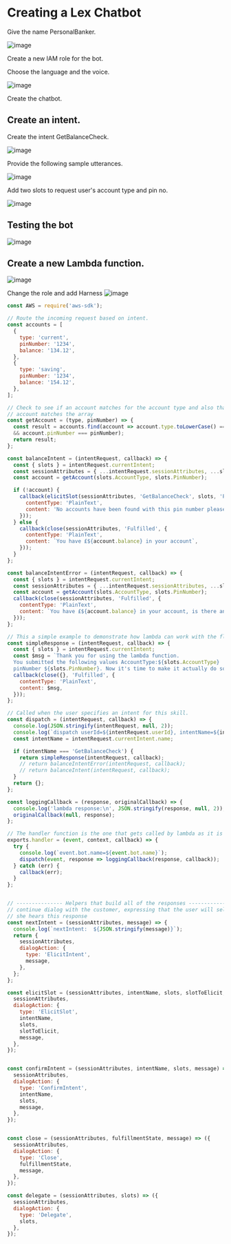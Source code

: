 # Creating a Lex Chatbot

Give the name PersonalBanker.

![image](https://user-images.githubusercontent.com/80820244/235688849-918b9fb4-f86d-4e03-8df1-4b594d4240b6.png)

Create a new IAM role for the bot.

Choose the language and the voice.

![image](https://user-images.githubusercontent.com/80820244/235689653-f4183021-9f5c-4be7-90a1-7a8c05046649.png)

Create the chatbot.

## Create an intent.

Create the intent GetBalanceCheck.

![image](https://user-images.githubusercontent.com/80820244/235691463-2e6d1920-cb5c-4e3d-821a-734aaada2745.png)

Provide the following sample utterances.

![image](https://user-images.githubusercontent.com/80820244/235691387-f5ecc4b8-0eb5-4bd2-a04e-6c992752ba7d.png)

Add two slots to request user's account type and pin no.

![image](https://user-images.githubusercontent.com/80820244/235693285-950c933a-b657-431a-ad0b-a9a344e02721.png)

## Testing the bot

![image](https://user-images.githubusercontent.com/80820244/235694041-a14290a8-7694-498a-bb23-5d9885438d62.png)

## Create a new Lambda function.

![image](https://user-images.githubusercontent.com/80820244/235710020-41cdae8d-8842-4dce-8330-fca5f46d9108.png)

Change the role and add Harness
![image](https://user-images.githubusercontent.com/80820244/235709860-19dfab6b-5f21-4f78-9ec4-212301059bfd.png)

```javascript
const AWS = require('aws-sdk');

// Route the incoming request based on intent.
const accounts = [
  {
    type: 'current',
    pinNumber: '1234',
    balance: '134.12',
  },
  {
    type: 'saving',
    pinNumber: '1234',
    balance: '154.12',
  },
];

// Check to see if an account matches for the account type and also that the pin number for that 
// account matches the array
const getAccount = (type, pinNumber) => {
  const result = accounts.find(account => account.type.toLowerCase() === type.toLowerCase()
  && account.pinNumber === pinNumber);
  return result;
};

const balanceIntent = (intentRequest, callback) => {
  const { slots } = intentRequest.currentIntent;
  const sessionAttributes = { ...intentRequest.sessionAttributes, ...slots };
  const account = getAccount(slots.AccountType, slots.PinNumber);

  if (!account) {
    callback(elicitSlot(sessionAttributes, 'GetBalanceCheck', slots, 'PinNumber', {
      contentType: 'PlainText',
      content: 'No accounts have been found with this pin number please re-enter your pin number',
    }));
  } else {
    callback(close(sessionAttributes, 'Fulfilled', {
      contentType: 'PlainText',
      content: `You have £${account.balance} in your account`,
    }));
  }
};

const balanceIntentError = (intentRequest, callback) => {
  const { slots } = intentRequest.currentIntent;
  const sessionAttributes = { ...intentRequest.sessionAttributes, ...slots };
  const account = getAccount(slots.AccountType, slots.PinNumber);
  callback(close(sessionAttributes, 'Fulfilled', {
    contentType: 'PlainText',
    content: `You have £${account.balance} in your account, is there anything can help you with?`,
  }));
};

// This a simple example to demonstrate how lambda can work with the flow
const simpleResponse = (intentRequest, callback) => {
  const { slots } = intentRequest.currentIntent;
  const $msg = `Thank you for using the lambda function.
  You submitted the following values AccountType:${slots.AccountType} 
  pinNumber ${slots.PinNumber}. Now it's time to make it actually do something!`;
  callback(close({}, 'Fulfilled', {
    contentType: 'PlainText',
    content: $msg,
  }));
};

// Called when the user specifies an intent for this skill.
const dispatch = (intentRequest, callback) => {
  console.log(JSON.stringify(intentRequest, null, 2));
  console.log(`dispatch userId=${intentRequest.userId}, intentName=${intentRequest.currentIntent.name}`);
  const intentName = intentRequest.currentIntent.name;

  if (intentName === 'GetBalanceCheck') {
    return simpleResponse(intentRequest, callback);
    // return balanceIntentError(intentRequest, callback);
    // return balanceIntent(intentRequest, callback);
  }
  return {};
};

const loggingCallback = (response, originalCallback) => {
  console.log('lambda response:\n', JSON.stringify(response, null, 2));
  originalCallback(null, response);
};

// The handler function is the one that gets called by lambda as it is invoked
exports.handler = (event, context, callback) => {
  try {
    console.log(`event.bot.name=${event.bot.name}`);
    dispatch(event, response => loggingCallback(response, callback));
  } catch (err) {
    callback(err);
  }
};


// --------------- Helpers that build all of the responses -----------------------
// continue dialog with the customer, expressing that the user will select another intent after
// she hears this response
const nextIntent = (sessionAttributes, message) => {
  console.log(`nextIntent:  ${JSON.stringify(message)}`);
  return {
    sessionAttributes,
    dialogAction: {
      type: 'ElicitIntent',
      message,
    },
  };
};

const elicitSlot = (sessionAttributes, intentName, slots, slotToElicit, message) => ({
  sessionAttributes,
  dialogAction: {
    type: 'ElicitSlot',
    intentName,
    slots,
    slotToElicit,
    message,
  },
});


const confirmIntent = (sessionAttributes, intentName, slots, message) => ({
  sessionAttributes,
  dialogAction: {
    type: 'ConfirmIntent',
    intentName,
    slots,
    message,
  },
});


const close = (sessionAttributes, fulfillmentState, message) => ({
  sessionAttributes,
  dialogAction: {
    type: 'Close',
    fulfillmentState,
    message,
  },
});

const delegate = (sessionAttributes, slots) => ({
  sessionAttributes,
  dialogAction: {
    type: 'Delegate',
    slots,
  },
});
```




